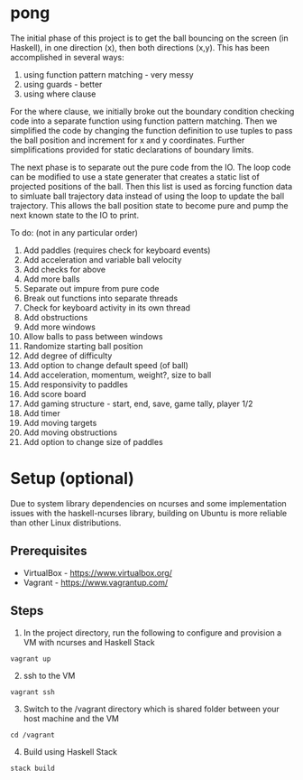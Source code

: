 # pong
The initial phase of this project is to get the ball bouncing on the screen (in Haskell), in one direction (x), then both directions (x,y). This has been accomplished in several ways:

1. using function pattern matching - very messy
2. using guards - better
3. using where clause

For the where clause, we initially broke out the boundary condition checking code into a separate function using function pattern matching. Then we simplified the code by changing the function definition to use tuples to pass the ball position and increment for x and y coordinates. Further simplifications provided for static declarations of boundary limits.

The next phase is to separate out the pure code from the IO. The loop code can be modified to use a state generater that creates a static list of projected positions of the ball. Then this list is used as forcing function data to simluate ball trajectory data instead of using the loop to update the ball trajectory. This allows the ball position state to become pure and pump the next known state to the IO to print. 

To do: (not in any particular order)

1. Add paddles (requires check for keyboard events)
2. Add acceleration and variable ball velocity
3. Add checks for above
4. Add more balls
5. Separate out impure from pure code
6. Break out functions into separate threads
7. Check for keyboard activity in its own thread
8. Add obstructions
9. Add more windows
10. Allow balls to pass between windows
11. Randomize starting ball position
12. Add degree of difficulty
13. Add option to change default speed (of ball)
14. Add acceleration, momentum, weight?, size to ball
15. Add responsivity to paddles
16. Add score board
17. Add gaming structure - start, end, save, game tally, player 1/2
18. Add timer
19. Add moving targets
20. Add moving obstructions
21. Add option to change size of paddles


# Setup (optional)
Due to system library dependencies on ncurses and some implementation issues with the haskell-ncurses library,
building on Ubuntu is more reliable than other Linux distributions.

## Prerequisites
* VirtualBox - https://www.virtualbox.org/
* Vagrant - https://www.vagrantup.com/

## Steps
1. In the project directory, run the following to configure and provision a VM with ncurses and Haskell Stack
```
vagrant up
```

2. ssh to the VM

```
vagrant ssh
```

3. Switch to the /vagrant directory which is shared folder between your host machine and the VM

```
cd /vagrant
```

4. Build using Haskell Stack

```
stack build
```

